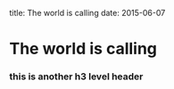 title: The world is calling
date: 2015-06-07

# The world is calling

### this is another h3 level header
